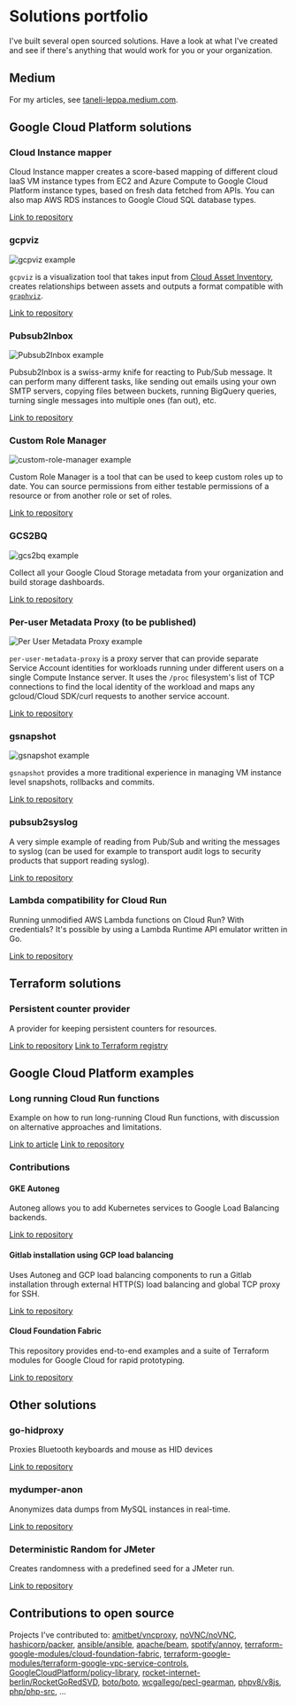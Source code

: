 # Solutions portfolio

I've built several open sourced solutions. Have a look at what I've created and see if there's anything that
would work for you or your organization.

## Medium

For my articles, see [taneli-leppa.medium.com](https://taneli-leppa.medium.com/). 

## Google Cloud Platform solutions

### Cloud Instance mapper

Cloud Instance mapper creates a score-based mapping of different cloud IaaS VM instance types from EC2 and Azure Compute to Google Cloud Platform instance types, based on fresh data fetched from APIs. You can also map AWS RDS instances to Google Cloud SQL database types.

[Link to repository](https://github.com/GoogleCloudPlatform/professional-services/tree/main/tools/instance_mapper)

### gcpviz

![gcpviz example](images/gcpviz.png)

`gcpviz` is a visualization tool that takes input from [Cloud Asset Inventory](https://cloud.google.com/asset-inventory/docs/overview),
creates relationships between assets and outputs a format compatible with [`graphviz`](http://graphviz.gitlab.io/).

[Link to repository](https://github.com/GoogleCloudPlatform/professional-services/tree/main/tools/gcpviz)

### Pubsub2Inbox

![Pubsub2Inbox example](images/pubsub2inbox.png)

Pubsub2Inbox is a swiss-army knife for reacting to Pub/Sub message. It can perform many different tasks, like
sending out emails using your own SMTP servers, copying files between buckets, running BigQuery queries, turning
single messages into multiple ones (fan out), etc.

[Link to repository](https://github.com/GoogleCloudPlatform/pubsub2inbox)

### Custom Role Manager

![custom-role-manager example](images/custom-role-manager.png)

Custom Role Manager is a tool that can be used to keep custom roles up to date. You can source permissions from either testable permissions 
of a resource or from another role or set of roles.

[Link to repository](https://github.com/GoogleCloudPlatform/professional-services/tree/main/tools/custom-role-manager)

### GCS2BQ

![gcs2bq example](images/gcs2bq.png)

Collect all your Google Cloud Storage metadata from your organization and build storage dashboards.

[Link to repository](https://github.com/GoogleCloudPlatform/professional-services/tree/main/tools/gcs2bq)

### Per-user Metadata Proxy (to be published)

![Per User Metadata Proxy example](images/per-user-metadata-proxy.png)

`per-user-metadata-proxy` is a proxy server that can provide separate Service Account identities for workloads 
running under different users on a single Compute Instance server. It uses the `/proc` filesystem's list of TCP 
connections to find the local identity of the workload and maps any gcloud/Cloud SDK/curl requests to another 
service account.

[Link to repository](https://github.com/rosmo/professional-services/tree/per-user-metadata-proxy/tools/per-user-metadata-proxy)

### gsnapshot

![gsnapshot example](images/gsnapshot.png)

`gsnapshot` provides a more traditional experience in managing VM instance level snapshots, rollbacks
and commits.

[Link to repository]( https://github.com/GoogleCloudPlatform/professional-services/tree/main/tools/gsnapshot)

### pubsub2syslog

A very simple example of reading from Pub/Sub and writing the messages to syslog (can be used
for example to transport audit logs to security products that support reading syslog).

[Link to repository](https://github.com/rosmo/pubsub2syslog)

### Lambda compatibility for Cloud Run

Running unmodified AWS Lambda functions on Cloud Run? With credentials? It's possible by using
a Lambda Runtime API emulator written in Go.

[Link to repository](https://github.com/GoogleCloudPlatform/professional-services/tree/main/tools/lambda-compat)

## Terraform solutions

### Persistent counter provider

A provider for keeping persistent counters for resources.

[Link to repository](https://github.com/rosmo/terraform-provider-persistent)
[Link to Terraform registry](https://registry.terraform.io/providers/rosmo/persistent/latest)

## Google Cloud Platform examples

### Long running Cloud Run functions

Example on how to run long-running Cloud Run functions, with discussion on alternative approaches
and limitations.

[Link to article](https://taneli-leppa.medium.com/long-running-cloud-run-functions-e13b00ff9585)
[Link to repository](https://github.com/rosmo/long-cloud-run)

### Contributions

#### GKE Autoneg

Autoneg allows you to add Kubernetes services to Google Load Balancing backends.

[Link to repository](https://github.com/GoogleCloudPlatform/gke-autoneg-controller)

#### Gitlab installation using GCP load balancing

Uses Autoneg and GCP load balancing components to run a Gitlab installation through
external HTTP(S) load balancing and global TCP proxy for SSH.

[Link to repository](https://github.com/rosmo/terraform-google-gke-gitlab/tree/gclb-autoneg)

#### Cloud Foundation Fabric

This repository provides end-to-end examples and a suite of Terraform modules for Google Cloud
for rapid prototyping.

[Link to repository](https://github.com/GoogleCloudPlatform/cloud-foundation-fabric)


## Other solutions

### go-hidproxy

Proxies Bluetooth keyboards and mouse as HID devices

[Link to repository](https://github.com/rosmo/go-hidproxy)

### mydumper-anon

Anonymizes data dumps from MySQL instances in real-time.

[Link to repository](https://github.com/rosmo/mydumper-anon)

### Deterministic Random for JMeter

Creates randomness with a predefined seed for a JMeter run.

[Link to repository](https://github.com/rosmo/jmeter-plugins)

## Contributions to open source

Projects I've contributed to: [amitbet/vncproxy](https://github.com/amitbet/vncproxy), [noVNC/noVNC](https://github.com/novnc/noVNC),
[hashicorp/packer](https://github.com/hashicorp/packer), [ansible/ansible](https://github.com/ansible/ansible), [apache/beam](https://github.com/apache/beam),
[spotify/annoy](https://github.com/spotify/annoy), [terraform-google-modules/cloud-foundation-fabric](https://github.com/terraform-google-modules/cloud-foundation-fabric),
[terraform-google-modules/terraform-google-vpc-service-controls](https://github.com/terraform-google-modules/terraform-google-vpc-service-controls),
[GoogleCloudPlatform/policy-library](https://github.com/GoogleCloudPlatform/policy-library), [rocket-internet-berlin/RocketGoRedSVD](https://github.com/rocket-internet-berlin/RocketGoRedSVD),
[boto/boto](https://github.com/boto/boto), [wcgallego/pecl-gearman](https://github.com/wcgallego/pecl-gearman), [phpv8/v8js](https://github.com/phpv8/v8js),
[php/php-src](https://github.com/php/php-src), ...
